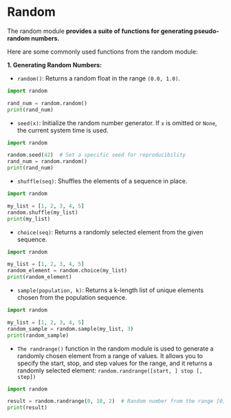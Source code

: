 # Random
The random module **provides a suite of functions for generating pseudo-random numbers.** 

Here are some commonly used functions from the random module:

**1. Generating Random Numbers:**
- `random()`: Returns a random float in the range `(0.0, 1.0)`.
```python
import random

rand_num = random.random()
print(rand_num)
```

- `seed(x)`: Initialize the random number generator. If `x` is omitted or `None`, the current system time is used.
```python
import random

random.seed(42)  # Set a specific seed for reproducibility
rand_num = random.random()
print(rand_num)
```

- `shuffle(seq)`: Shuffles the elements of a sequence in place.
```python
import random

my_list = [1, 2, 3, 4, 5]
random.shuffle(my_list)
print(my_list)
```

- `choice(seq)`: Returns a randomly selected element from the given sequence.
```python
import random

my_list = [1, 2, 3, 4, 5]
random_element = random.choice(my_list)
print(random_element)
```

- `sample(population, k)`: Returns a k-length list of unique elements chosen from the population sequence.
```python
import random

my_list = [1, 2, 3, 4, 5]
random_sample = random.sample(my_list, 3)
print(random_sample)
```

- `The randrange()` function in the random module is used to generate a randomly chosen element from a range of values. It allows you to specify the start, stop, and step values for the range, and it returns a randomly selected element: `random.randrange([start, ] stop [, step])`
```python
import random

result = random.randrange(0, 10, 2)  # Random number from the range [0, 2, 4, 6, 8]
print(result)
```